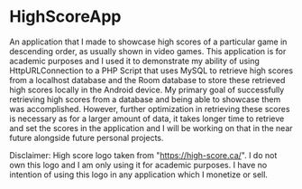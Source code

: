 # HighScoreApp

An application that I made to showcase high scores of a particular game in descending order, as usually shown in video games. This 
application is for academic purposes and I used it to demonstrate my ability of using HttpURLConnection to a PHP Script that uses MySQL to 
retrieve high scores from a localhost database and the Room database to store these retrieved high scores locally in the Android device. My
primary goal of successfully retrieving high scores from a database and being able to showcase them was accomplished. However, further
optimization in retrieving these scores is necessary as for a larger amount of data, it takes longer time to retrieve and set the scores
in the application and I will be working on that in the near future alongside future personal projects.

Disclaimer: High score logo taken from "https://high-score.ca/". I do not own this logo and I am only using it for academic purposes.
I have no intention of using this logo in any application which I monetize or sell.
